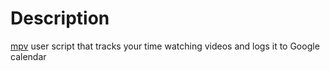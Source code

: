 # Description

[mpv](https://mpv.io) user script that tracks your time watching videos and logs it to Google calendar
